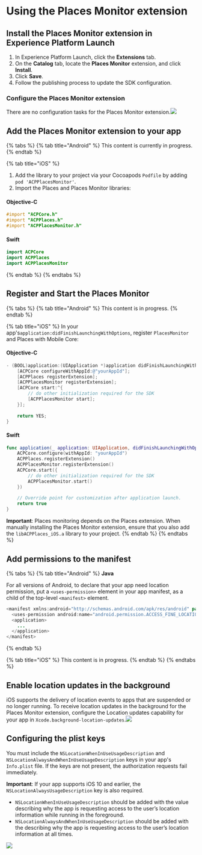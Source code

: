 # Using the Places Monitor extension

## Install the Places Monitor extension in Experience Platform Launch  <a id="configure-places-monitoring-extension-in-launch"></a>

1. In Experience Platform Launch, click the **Extensions** tab.
2. On the **Catalog** tab, locate the **Places Monitor** extension, and click **Install**.
3. Click **Save**.
4. Follow the publishing process to update the SDK configuration.

### **Configure the Places Monitor extension**  <a id="configure-places-extension"></a>

There are no configuration tasks for the Places Monitor extension.![](https://blobscdn.gitbook.com/v0/b/gitbook-28427.appspot.com/o/assets%2F-Lf1Mc1caFdNCK_mBwhe%2F-Lf1N06T8hdv0-r5jPPN%2F-Lf1ND5ZuVvkxT6j2GiQ%2Fconfigure_places_monitor.png?generation=1558039292942097&alt=media)‌

## Add the Places Monitor extension to your app  <a id="add-places-monitor-extension-to-your-app"></a>

{% tabs %}
{% tab title="Android" %}
This content is currently in progress.
{% endtab %}

{% tab title="iOS" %}
1. Add the library to your project via your Cocoapods `Podfile` by adding `pod 'ACPPlacesMonitor'`.
2. Import the Places and Places Monitor libraries:

#### Objective-C  <a id="objective-c"></a>

```objectivec
#import "ACPCore.h"
#import "ACPPlaces.h"
#import "ACPPlacesMonitor.h"
```

#### Swift  <a id="swift"></a>

```swift
import ACPCore
import ACPPlaces
import ACPPlacesMonitor
```
{% endtab %}
{% endtabs %}

## Register and Start the Places Monitor <a id="register-the-places-monitor-with-mobile-core"></a>

{% tabs %}
{% tab title="Android" %}
This content is in progress.
{% endtab %}

{% tab title="iOS" %}
In your app's`application:didFinishLaunchingWithOptions`, register `PlacesMonitor` and Places with Mobile Core:

#### Objective-C  <a id="objective-c-1"></a>

```objectivec
- (BOOL)application:(UIApplication *)application didFinishLaunchingWithOptions:(NSDictionary*)launchOptions {
    [ACPCore configureWithAppId:@"yourAppId"];
    [ACPPlaces registerExtension];
    [ACPPlacesMonitor registerExtension];
    [ACPCore start:^{            
        // do other initialization required for the SDK
        [ACPPlacesMonitor start];
    }];
    
    return YES; 
}
```

#### Swift  <a id="swift-1"></a>

```swift
func application(_ application: UIApplication, didFinishLaunchingWithOptions launchOptions: [UIApplication.LaunchOptionsKey: Any]?) -> Bool {
    ACPCore.configure(withAppId: "yourAppId")
    ACPPlaces.registerExtension()       
    ACPPlacesMonitor.registerExtension()
    ACPCore.start({
        // do other initialization required for the SDK
        ACPPlacesMonitor.start()
    })
    
    // Override point for customization after application launch.        
    return true
}
```

**Important**: Places monitoring depends on the Places extension. When manually installing the Places Monitor extension, ensure that you also add the `libACPPlaces_iOS.a` library to your project.
{% endtab %}
{% endtabs %}

## Add permissions to the manifest <a id="add-permissions-to-the-manifest"></a>

{% tabs %}
{% tab title="Android" %}
**Java**

For all versions of Android, to declare that your app need location permission, put a `<uses-permission>` element in your app manifest, as a child of the top-level `<manifest>` element.

```java
<manifest xmlns:android="http://schemas.android.com/apk/res/android" package="com.adobe.placesapp">
  <uses-permission android:name="android.permission.ACCESS_FINE_LOCATION" />
  <application>        
    ...    
  </application>
</manifest>
```
{% endtab %}

{% tab title="iOS" %}
This content is in progress.
{% endtab %}
{% endtabs %}

## Enable location updates in the background  <a id="enable-location-updates-in-background"></a>

iOS supports the delivery of location events to apps that are suspended or no longer running. To receive location updates in the background for the Places Monitor extension, configure the Location updates capability for your app in `Xcode.background-location-updates`.![](https://blobscdn.gitbook.com/v0/b/gitbook-28427.appspot.com/o/assets%2F-Lf1Mc1caFdNCK_mBwhe%2F-Lf1N06T8hdv0-r5jPPN%2F-Lf1ND5l_pAVGYilVYrd%2Fusing-the-places-monitor_1.png?generation=1558039292115216&alt=media)

## Configuring the plist keys  <a id="configuring-the-plist-keys"></a>

You must include the `NSLocationWhenInUseUsageDescription` and `NSLocationAlwaysAndWhenInUseUsageDescription` keys in your app's `Info.plist` file. If the keys are not present, the authorization requests fail immediately.

**Important**: If your app supports iOS 10 and earlier, the `NSLocationAlwaysUsageDescription` key is also required.

* `NSLocationWhenInUseUsageDescription` should be added with the value describing why the app is requesting access to the user’s location information while running in the foreground.
* `NSLocationAlwaysAndWhenInUseUsageDescription` should be added with the describing why the app is requesting access to the user’s location information at all times.

![](https://blobscdn.gitbook.com/v0/b/gitbook-28427.appspot.com/o/assets%2F-Lf1Mc1caFdNCK_mBwhe%2F-Lf1N06T8hdv0-r5jPPN%2F-Lf1ND5n5T7duUiuf86T%2Fusing-the-places-monitor_2.png?generation=1558039291984718&alt=media)


